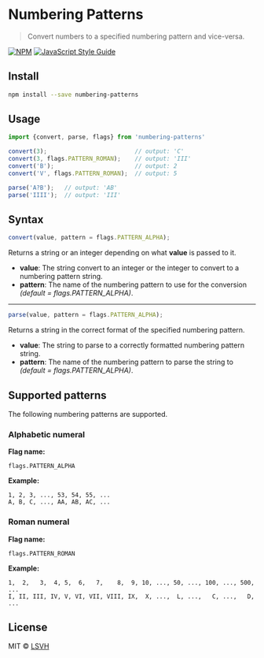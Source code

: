 # Numbering Patterns

>  Convert numbers to a specified numbering pattern and vice-versa. 

[![NPM](https://img.shields.io/npm/v/numbering-patterns.svg)](https://www.npmjs.com/package/numbering-patterns) [![JavaScript Style Guide](https://img.shields.io/badge/code_style-standard-brightgreen.svg)](https://standardjs.com)

## Install

```bash
npm install --save numbering-patterns
```

## Usage

```jsx
import {convert, parse, flags} from 'numbering-patterns'

convert(3);                         // output: 'C'
convert(3, flags.PATTERN_ROMAN);    // output: 'III'
convert('B');                       // output: 2
convert('V', flags.PATTERN_ROMAN);  // output: 5

parse('A?B');   // output: 'AB'
parse('IIII');  // output: 'III'
```

## Syntax

```jsx
convert(value, pattern = flags.PATTERN_ALPHA);
```

Returns a string or an integer depending on what __value__ is passed to it.

* **value**: The string convert to an integer or the integer to convert to a numbering pattern string.
* **pattern**: The name of the numbering pattern to use for the conversion *(default = flags.PATTERN_ALPHA)*.

---

```jsx
parse(value, pattern = flags.PATTERN_ALPHA);
```

Returns a string in the correct format of the specified numbering pattern.

* **value**: The string to parse to a correctly formatted numbering pattern string.
* **pattern**: The name of the numbering pattern to parse the string to *(default = flags.PATTERN_ALPHA)*.

## Supported patterns

The following numbering patterns are supported.

### Alphabetic numeral

__Flag name:__
```
flags.PATTERN_ALPHA
```

__Example:__
```
1, 2, 3, ..., 53, 54, 55, ...
A, B, C, ..., AA, AB, AC, ...
``` 

### Roman numeral

__Flag name:__
```
flags.PATTERN_ROMAN
```

__Example:__
```
1,  2,   3,  4, 5,  6,   7,    8,  9, 10, ..., 50, ..., 100, ..., 500, ...
I, II, III, IV, V, VI, VII, VIII, IX,  X, ...,  L, ...,   C, ...,   D, ...
``` 

## License

MIT © [LSVH](https://github.com/LSVH)
